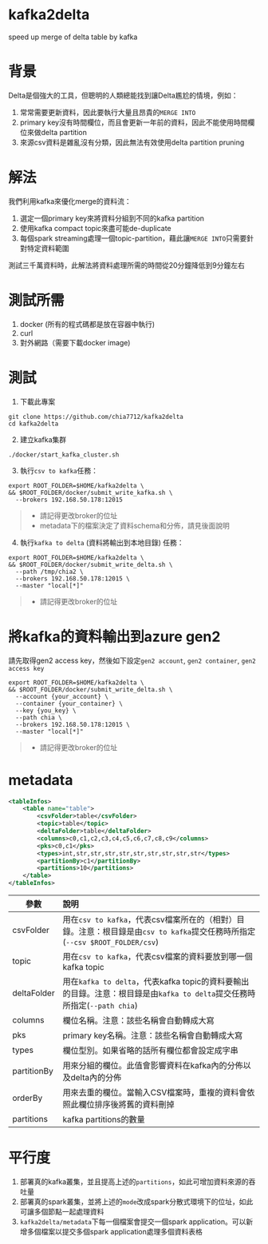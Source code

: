 # kafka2delta
speed up merge of delta table by kafka

# 背景

Delta是個強大的工具，但聰明的人類總能找到讓Delta尷尬的情境，例如：

1. 常常需要更新資料，因此要執行大量且昂貴的`MERGE INTO`
2. primary key沒有時間欄位，而且會更新一年前的資料，因此不能使用時間欄位來做delta partition 
3. 來源csv資料是雜亂沒有分類，因此無法有效使用delta partition pruning

# 解法

我們利用kafka來優化merge的資料流：

1. 選定一個primary key來將資料分組到不同的kafka partition
2. 使用kafka compact topic來盡可能de-duplicate
3. 每個spark streaming處理一個topic-partition，藉此讓`MERGE INTO`只需要針對特定資料範圍

測試三千萬資料時，此解法將資料處理所需的時間從20分鐘降低到9分鐘左右

# 測試所需

1. docker (所有的程式碼都是放在容器中執行)
2. curl
3. 對外網路（需要下載docker image)

# 測試

1. 下載此專案

```shell
git clone https://github.com/chia7712/kafka2delta
cd kafka2delta
```

2. 建立kafka集群
```shell
./docker/start_kafka_cluster.sh
```

3. 執行`csv to kafka`任務：
```shell
export ROOT_FOLDER=$HOME/kafka2delta \
&& $ROOT_FOLDER/docker/submit_write_kafka.sh \
  --brokers 192.168.50.178:12015
```
> - 請記得更改broker的位址
> - metadata下的檔案決定了資料schema和分佈，請見後面說明

4. 執行`kafka to delta` (資料將輸出到本地目錄) 任務：

```shell
export ROOT_FOLDER=$HOME/kafka2delta \
&& $ROOT_FOLDER/docker/submit_write_delta.sh \
  --path /tmp/chia2 \
  --brokers 192.168.50.178:12015 \
  --master "local[*]"
```
> - 請記得更改broker的位址 

# 將kafka的資料輸出到azure gen2

請先取得gen2 access key，然後如下設定`gen2 account`, `gen2 container`, `gen2 access key`

```shell
export ROOT_FOLDER=$HOME/kafka2delta \
&& $ROOT_FOLDER/docker/submit_write_delta.sh \
  --account {your_account} \
  --container {your_container} \
  --key {you_key} \
  --path chia \
  --brokers 192.168.50.178:12015 \
  --master "local[*]"
```
> - 請記得更改broker的位址

# metadata

```xml
<tableInfos>
    <table name="table">
        <csvFolder>table</csvFolder>
        <topic>table</topic>
        <deltaFolder>table</deltaFolder>
        <columns>c0,c1,c2,c3,c4,c5,c6,c7,c8,c9</columns>
        <pks>c0,c1</pks>
        <types>int,str,str,str,str,str,str,str,str,str</types>
        <partitionBy>c1</partitionBy>
        <partitions>10</partitions>
    </table>
</tableInfos>
```

參數           | 說明
--------------|:---------------------------------------------------------------------------------------------------------------
csvFolder     | 用在`csv to kafka`，代表csv檔案所在的（相對）目錄。注意：根目錄是由`csv to kafka`提交任務時所指定(`--csv $ROOT_FOLDER/csv`)
topic         | 用在`csv to kafka`，代表csv檔案的資料要放到哪一個kafka topic
deltaFolder   | 用在`kafka to delta`，代表kafka topic的資料要輸出的目錄。注意：根目錄是由`kafka to delta`提交任務時所指定(`--path chia`)
columns       | 欄位名稱。注意：該些名稱會自動轉成大寫
pks           | primary key名稱。注意：該些名稱會自動轉成大寫
types         | 欄位型別。如果省略的話所有欄位都會設定成字串
partitionBy   | 用來分組的欄位。此值會影響資料在kafka內的分佈以及delta內的分佈
orderBy       | 用來去重的欄位。當輸入CSV檔案時，重複的資料會依照此欄位排序後將舊的資料刪掉
partitions    | kafka partitions的數量

# 平行度

1. 部署真的kafka叢集，並且提高上述的`partitions`，如此可增加資料來源的吞吐量
2. 部署真的spark叢集，並將上述的`mode`改成spark分散式環境下的位址，如此可讓多個節點一起處理資料
3. `kafka2delta/metadata`下每一個檔案會提交一個spark application。可以新增多個檔案以提交多個spark application處理多個資料表格